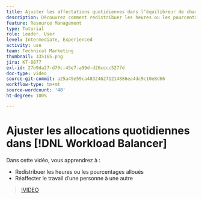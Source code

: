 ```yaml
---
title: Ajuster les affectations quotidiennes dans l’équilibreur de charge de travail
description: Découvrez comment redistribuer les heures ou les pourcentages alloués et réaffecter le travail d’une personne à une autre.
feature: Resource Management
type: Tutorial
role: Leader, User
level: Intermediate, Experienced
activity: use
team: Technical Marketing
thumbnail: 335165.png
jira: KT-8877
exl-id: 27b9da27-d70c-45e7-a99d-d26cccc5277d
doc-type: video
source-git-commit: a25a49e59ca483246271214886ea4dc9c10e8d66
workflow-type: tm+mt
source-wordcount: '48'
ht-degree: 100%

---
```


# Ajuster les allocations quotidiennes dans [!DNL Workload Balancer]

Dans cette vidéo, vous apprendrez à :

* Redistribuer les heures ou les pourcentages alloués
* Réaffecter le travail d’une personne à une autre


>[!VIDEO](https://video.tv.adobe.com/v/335165/?quality=12&learn=on)
